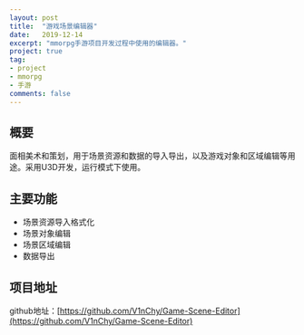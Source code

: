 ```yaml
---
layout: post
title:  "游戏场景编辑器"
date:   2019-12-14
excerpt: "mmorpg手游项目开发过程中使用的编辑器。"
project: true
tag:
- project
- mmorpg
- 手游
comments: false
---
```


## 概要

面相美术和策划，用于场景资源和数据的导入导出，以及游戏对象和区域编辑等用途。采用U3D开发，运行模式下使用。

## 主要功能

* 场景资源导入格式化
* 场景对象编辑
* 场景区域编辑
* 数据导出

## 项目地址

github地址：[https://github.com/V1nChy/Game-Scene-Editor](https://github.com/V1nChy/Game-Scene-Editor)